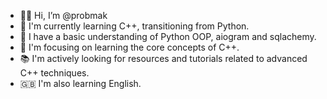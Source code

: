 - 😶‍🌫️ Hi, I’m @probmak
- 🌱 I'm currently learning C++, transitioning from Python.  
- 💪 I have a basic understanding of Python OOP, aiogram and sqlachemy.
- 🧱 I'm focusing on learning the core concepts of C++. 
- 📚 I'm actively looking for resources and tutorials related to advanced C++ techniques. 
- 🇬🇧 I'm also learning English.


<!---
probmak/probmak is a ✨ special ✨ repository because its `README.md` (this file) appears on your GitHub profile.
You can click the Preview link to take a look at your changes.
--->
